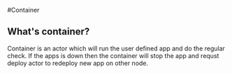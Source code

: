 #Container

## What's container?

Container is an actor which will run the user defined app and do the regular check. If the apps is down then the container will stop the app and requst deploy actor to redeploy new app on other node.